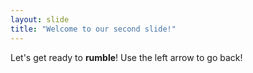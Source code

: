 ```yaml
---
layout: slide
title: "Welcome to our second slide!"
---
```

Let's get ready to **rumble**!
Use the left arrow to go back!
